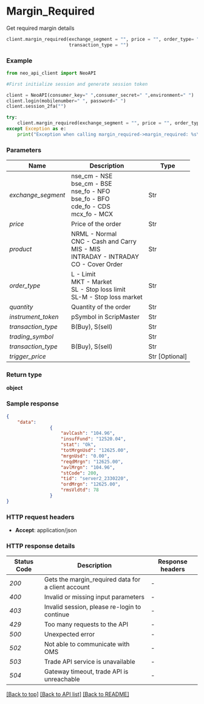 # **Margin_Required**
Get required margin details

```python
client.margin_required(exchange_segment = "", price = "", order_type= "", product = "", quantity = "", instrument_token = "",
                       transaction_type = "")
```

### Example

```python
from neo_api_client import NeoAPI

#First initialize session and generate session token

client = NeoAPI(consumer_key=" ",consumer_secret=" ",environment=" ")
client.login(mobilenumber=" ", password=" ")
client.session_2fa("")

try:
    client.margin_required(exchange_segment = "", price = "", order_type= "", product = "",   quantity = "", instrument_token = "",  transaction_type = "")
except Exception as e:
    print("Exception when calling margin_required->margin_required: %s\n" % e)
```

### Parameters

| Name               | Description                                                                                                              | Type           |
|--------------------|--------------------------------------------------------------------------------------------------------------------------|----------------|
| *exchange_segment* | nse_cm - NSE<br/>bse_cm - BSE<br/>nse_fo - NFO<br/>bse_fo - BFO<br/>cde_fo - CDS<br/>mcx_fo - MCX                      | Str            |
| *price*            | Price of the order                                                                                                           | Str            |
| *product*          | NRML - Normal<br/>CNC - Cash and Carry<br/>MIS - MIS<br/>INTRADAY - INTRADAY<br/>CO - Cover Order | Str            |
| *order_type*       | L - Limit<br/>MKT - Market<br/>SL - Stop loss limit<br/>SL-M - Stop loss market                                          | Str            |
| *quantity*         | Quantity of the order                                                                                    | Str            |
| *instrument_token* | pSymbol in ScripMaster                                                                                                   | Str            |
| *transaction_type* | B(Buy), S(sell)                                                                                                          | Str            |
| *trading_symbol*   |                                                                                                                          | Str            |
| *transaction_type* | B(Buy), S(sell)                                                                                                          | Str            |
| *trigger_price*    |                                                                                                                          | Str [Optional] |


### Return type

**object**

### Sample response

```json
{
    "data": 
                {
                    "avlCash": "104.96", 
                    "insufFund": "12520.04", 
                    "stat": "Ok", 
                    "totMrgnUsd": "12625.00", 
                    "mrgnUsd": "0.00", 
                    "reqdMrgn": "12625.00", 
                    "avlMrgn": "104.96", 
                    "stCode": 200, 
                    "tid": "server2_2330220", 
                    "ordMrgn": "12625.00", 
                    "rmsVldtd": 78
                }
}
```

### HTTP request headers

 - **Accept**: application/json

### HTTP response details
| Status Code | Description                                           | Response headers |
|-------------|-------------------------------------------------------|------------------|
| *200*       | Gets the margin_required data for a client account    | -                |
| *400*       | Invalid or missing input parameters                   | -                |
| *403*       | Invalid session, please re-login to continue          | -                |
| *429*       | Too many requests to the API                          | -                |
| *500*       | Unexpected error                                      | -                |
| *502*       | Not able to communicate with OMS                      | -                |
| *503*       | Trade API service is unavailable                      | -                |
| *504*       | Gateway timeout, trade API is unreachable             | -                |

[[Back to top]](#) [[Back to API list]](../README.md#documentation-for-api-endpoints)  [[Back to README]](../README.md)
